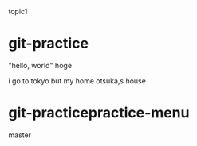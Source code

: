 topic1
# git-practice
"hello, world"
hoge


i go to tokyo
but my home otsuka,s house

# git-practicepractice-menu
master
